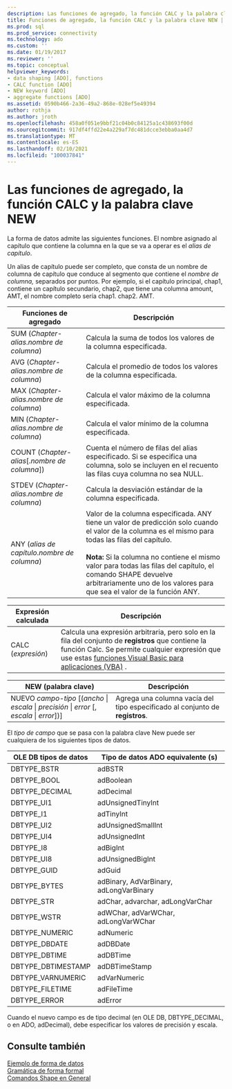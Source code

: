 ```yaml
---
description: Las funciones de agregado, la función CALC y la palabra clave NEW
title: Funciones de agregado, la función CALC y la palabra clave NEW | Microsoft Docs
ms.prod: sql
ms.prod_service: connectivity
ms.technology: ado
ms.custom: ''
ms.date: 01/19/2017
ms.reviewer: ''
ms.topic: conceptual
helpviewer_keywords:
- data shaping [ADO], functions
- CALC function [ADO]
- NEW keyword [ADO]
- aggregate functions [ADO]
ms.assetid: 0590b466-2a36-49a2-868e-028ef5e49394
author: rothja
ms.author: jroth
ms.openlocfilehash: 458a0f051e9bbf21c04b0c84125a1c438693f00d
ms.sourcegitcommit: 917df4ffd22e4a229af7dc481dcce3ebba0aa4d7
ms.translationtype: MT
ms.contentlocale: es-ES
ms.lasthandoff: 02/10/2021
ms.locfileid: "100037841"
---
```

# <a name="aggregate-functions-the-calc-function-and-the-new-keyword"></a>Las funciones de agregado, la función CALC y la palabra clave NEW
La forma de datos admite las siguientes funciones. El nombre asignado al capítulo que contiene la columna en la que se va a operar es el *alias de capítulo*.  
  
 Un alias de capítulo puede ser completo, que consta de un nombre de columna de capítulo que conduce al segmento que contiene el *nombre de columna,* separados por puntos. Por ejemplo, si el capítulo principal, chap1, contiene un capítulo secundario, chap2, que tiene una columna amount, AMT, el nombre completo sería chap1. chap2. AMT.  
  
|Funciones de agregado|Descripción|  
|-------------------------|-----------------|  
|SUM (*Chapter-alias*.*nombre de columna*)|Calcula la suma de todos los valores de la columna especificada.|  
|AVG (*Chapter-alias*.*nombre de columna*)|Calcula el promedio de todos los valores de la columna especificada.|  
|MAX (*Chapter-alias*.*nombre de columna*)|Calcula el valor máximo de la columna especificada.|  
|MIN (*Chapter-alias*.*nombre de columna*)|Calcula el valor mínimo de la columna especificada.|  
|COUNT (*Chapter-alias*[.*nombre de columna*])|Cuenta el número de filas del alias especificado. Si se especifica una columna, solo se incluyen en el recuento las filas cuya columna no sea NULL.|  
|STDEV (*Chapter-alias*.*nombre de columna*)|Calcula la desviación estándar de la columna especificada.|  
|ANY (*alias de capítulo*.*nombre de columna*)|Valor de la columna especificada. ANY tiene un valor de predicción solo cuando el valor de la columna es el mismo para todas las filas del capítulo.<br /><br /> **Nota:** Si la columna no contiene el mismo valor para todas las filas del capítulo, el comando SHAPE devuelve arbitrariamente uno de los valores para que sea el valor de la función ANY.|  
  
|Expresión calculada|Descripción|  
|---------------------------|-----------------|  
|CALC (*expresión*)|Calcula una expresión arbitraria, pero solo en la fila del conjunto de **registros** que contiene la función Calc. Se permite cualquier expresión que use estas [funciones Visual Basic para aplicaciones (VBA)](./visual-basic-for-applications-functions.md) .|  
  
|NEW (palabra clave)|Descripción|  
|-----------------|-----------------|  
|NUEVO *campo-tipo* [(*ancho* &#124; *escala* &#124; *precisión* &#124; *error* [, *escala* &#124; *error*])]|Agrega una columna vacía del tipo especificado al conjunto de **registros**.|  
  
 El *tipo de campo* que se pasa con la palabra clave New puede ser cualquiera de los siguientes tipos de datos.  
  
|OLE DB tipos de datos|Tipo de datos ADO equivalente (s)|  
|-----------------------|-----------------------------------|  
|DBTYPE_BSTR|adBSTR|  
|DBTYPE_BOOL|adBoolean|  
|DBTYPE_DECIMAL|adDecimal|  
|DBTYPE_UI1|adUnsignedTinyInt|  
|DBTYPE_I1|adTinyInt|  
|DBTYPE_UI2|adUnsignedSmallInt|  
|DBTYPE_UI4|adUnsignedInt|  
|DBTYPE_I8|adBigInt|  
|DBTYPE_UI8|adUnsignedBigInt|  
|DBTYPE_GUID|adGuid|  
|DBTYPE_BYTES|adBinary, AdVarBinary, adLongVarBinary|  
|DBTYPE_STR|adChar, advarchar, adLongVarChar|  
|DBTYPE_WSTR|adWChar, adVarWChar, adLongVarWChar|  
|DBTYPE_NUMERIC|adNumeric|  
|DBTYPE_DBDATE|adDBDate|  
|DBTYPE_DBTIME|adDBTime|  
|DBTYPE_DBTIMESTAMP|adDBTimeStamp|  
|DBTYPE_VARNUMERIC|adVarNumeric|  
|DBTYPE_FILETIME|adFileTime|  
|DBTYPE_ERROR|adError|  
  
 Cuando el nuevo campo es de tipo decimal (en OLE DB, DBTYPE_DECIMAL, o en ADO, adDecimal), debe especificar los valores de precisión y escala.  
  
## <a name="see-also"></a>Consulte también  
 [Ejemplo de forma de datos](./data-shaping-example.md)   
 [Gramática de forma formal](./formal-shape-grammar.md)   
 [Comandos Shape en General](./shape-commands-in-general.md)